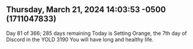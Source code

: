 ## Thursday, March 21, 2024 14:03:53 -0500 (1711047833)
Day 81 of 366; 285 days remaining
Today is Setting Orange, the 7th day of Discord in the YOLD 3190
You will have long and healthy life.
